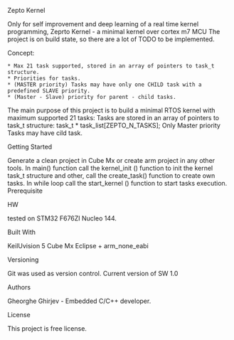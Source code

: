 Zepto Kernel

Only for self improvement and deep learning of a real time kernel programming, Zeprto Kernel -  a minimal kernel over cortex m7 MCU
The project is on build state, so there are a lot of TODO to be implemented.

Concept:

    * Max 21 task supported, stored in an array of pointers to task_t structure.
    * Priorities for tasks.
    * (MASTER priority) Tasks may have only one CHILD task with a predefined SLAVE priority.
    * (Master - Slave) priority for parent - child tasks.  

The main purpose of this project is to build a minimal RTOS kernel with maximum supported 21 tasks: Tasks are stored in an array of pointers to task_t structure: task_t * task_list[ZEPTO_N_TASKS];
Only Master priority Tasks may have cild task. 

Getting Started

Generate a clean project in Cube Mx or create arm project in any other tools.
In main() function call the kernel_init () function to init the kernel task_t structure and other, call the create_task() function to create own tasks. 
In while loop call the start_kernel () function to start tasks execution.
Prerequisite

HW

tested on STM32 F676ZI Nucleo 144.

Built With

KeilUvision 5
Cube Mx
Eclipse + arm_none_eabi


Versioning

Git was used as version control. Current version of SW 1.0

Authors

Gheorghe Ghirjev - Embedded C/C++ developer.

License

This project is free license.



